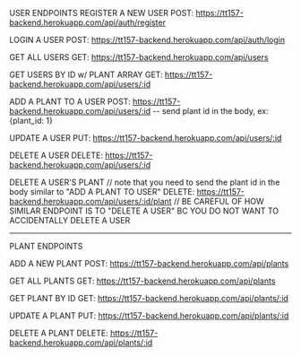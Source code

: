 USER ENDPOINTS
REGISTER A NEW USER
POST: https://tt157-backend.herokuapp.com/api/auth/register

LOGIN A USER
POST: https://tt157-backend.herokuapp.com/api/auth/login

GET ALL USERS
GET: https://tt157-backend.herokuapp.com/api/users

GET USERS BY ID w/ PLANT ARRAY
GET: https://tt157-backend.herokuapp.com/api/users/:id

ADD A PLANT TO A USER
POST: https://tt157-backend.herokuapp.com/api/users/:id -- send plant id in the body, ex: {plant_id: 1}

UPDATE A USER
PUT: https://tt157-backend.herokuapp.com/api/users/:id

DELETE A USER
DELETE: https://tt157-backend.herokuapp.com/api/users/:id

DELETE A USER'S PLANT
// note that you need to send the plant id in the body similar to "ADD A PLANT TO USER"
DELETE: https://tt157-backend.herokuapp.com/api/users/:id/plant
// BE CAREFUL OF HOW SIMILAR ENDPOINT IS TO "DELETE A USER" BC YOU DO NOT WANT TO ACCIDENTALLY DELETE A USER

---

PLANT ENDPOINTS

ADD A NEW PLANT
POST: https://tt157-backend.herokuapp.com/api/plants

GET ALL PLANTS
GET: https://tt157-backend.herokuapp.com/api/plants

GET PLANT BY ID
GET: https://tt157-backend.herokuapp.com/api/plants/:id

UPDATE A PLANT
PUT: https://tt157-backend.herokuapp.com/api/plants/:id

DELETE A PLANT
DELETE: https://tt157-backend.herokuapp.com/api/plants/:id
